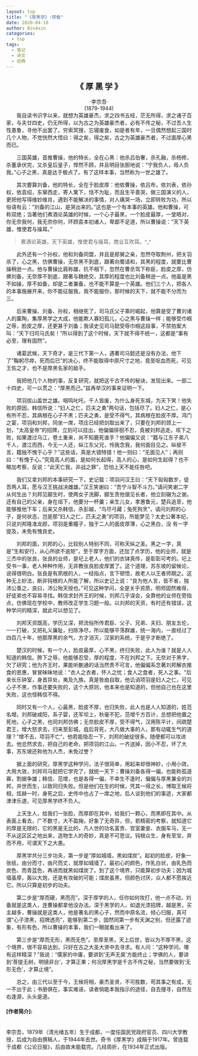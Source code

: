 ```yaml
---
layout: top
title: "《厚黑学》:转载"
date: 2020-04-10
author: Bin4xin
categories:
  - top
tags:
  - 笔记
  - 诗文
  - 经典
---
```


<center><strong> <h2>《 厚 黑 学 》</h2></strong></center>
<center>·李宗吾·</center>
<center>(1879-1944)</center>
　　我自读书识字以来，就想为英雄豪杰，求之四书五经，茫无所得，求之诸子百家，与夫廿四史，仍无所得，以为古之为英雄豪杰者，必有不传之秘，不过吾人生性愚鲁，寻他不出罢了。穷索冥搜，忘寝废食，如是者有年，一旦偶然想起三国时几个人物，不觉恍然大悟曰：得之矣，得之矣，古之为英雄豪杰者，不过面厚心黑而已。

　　三国英雄，首推曹操，他的特长，全在心黑：他杀吕伯奢，杀孔融，杀杨修，杀董承伏完，又杀皇后皇子，悍然不顾，并且明目张胆地说：“宁我负人，毋人负我。”心子之黑，真是达于极点了。有了这样本事，当然称为一世之雄了。

　　其次要算刘备，他的特长，全在于脸皮厚：他依曹操，依吕布，依刘表，依孙权，依袁绍，东窜西走，寄人篱下，恬不为耻，而且生平善哭，做三国演义的人，更把他写得维妙维肖，遇到不能解决的事情，对人痛哭一场，立即转败为功，所以俗语有云：“刘备的江山，是哭出来的。”这也是一个有本事的英雄。他和曹操，可称双绝；当著他们煮酒论英雄的时候，一个心子最黑，一个脸皮最厚，一堂晤对，你无奈我何，我无奈你何，环顾袁本初诸人，卑鄙不足道，所以曹操说：“天下英雄，惟使君与操耳。”

> 煮酒论英雄，天下英雄，惟使君与操耳，商业互吹耳。^_^

　　此外还有一个孙权，他和刘备同盟，并且是郎舅之亲，忽然夺取荆州，把关羽杀了，心之黑，仿佛曹操，无奈黑不到底，跟著向蜀请和，其黑的程度，就要比曹操稍逊一点。他与曹操比肩称雄，抗不相下，忽然在曹丞驾下称臣，脸皮之厚，仿佛刘备，无奈厚不到底，跟著与魏绝交，其厚的程度也比刘备稍逊一点。他虽是黑不如操，厚不如备，却是二者兼备，也不能不算是一个英雄。他们三个人，把各人的本事施展开来，你不能征服我，我不能服你，那时候的天下，就不能不分而为三。

　　后来曹操、刘备、孙权，相继死了，司马氏父子乘时崛起，他算是受了曹刘诸人的薰陶，集厚黑学之大成，他能欺人寡妇孤儿，心之黑与曹操一样；能够受巾帼之辱，脸皮之厚，还更甚于刘备；我读史见司马懿受辱巾帼这段事，不禁拍案大叫：“天下归司马氏矣！”所以得到了这个时候，天下就不得不统一，这都是“事有必至，理有固然”。

　　诸葛武候，天下奇才，是三代下第一人，遇著司马懿还是没有办法，他下了"鞠躬尽瘁，死而后已"的决心，终不能取得中原尺寸之地，竟至呕血而死，可见王佐之才，也不是厚黑名家的敌手。

　　我把他几个人物的事，反复研究，就把这千古不传的秘诀，发现出来。一部二十四史，可一以贯之：“厚黑而己。”兹再举汉的事来证明一下。

　　项羽拔山盖世之雄。咽鸣叱吒，千人皆废，为什么身死东城，为天下笑！他失败的原因，韩信所说：“妇人之仁，匹夫之勇”两句话，包括尽了。妇人之仁，是心有所不忍，其病根在心子不黑；匹夫之勇，是受不得气，其病根在脸皮不厚。鸿门之宴，项羽和刘邦，同坐一席，项庄已经把剑取出来了，只要在刘邦的颈上一划，“太高皇帝”的招牌，立刻可以挂出，他偏偏徘徊不忍，竟被刘邦逃走。垓下之败，如果渡过乌江，卷土重来，尚不知鹿死谁手？他偏偏又说：“籍与江东子弟八千人，渡江而西，今无一人还，纵江东父兄，怜我念我，我何面目见之。纵彼不言，籍独不愧于心乎？”这些话，真是大错特错！他一则曰：“无面见人”；再则曰：“有愧于心。”究竟高人的面，是如何长起得，高人的心，是如何生起得？也不略加考察，反说：“此天亡我，非战之罪”，恐怕上天不能任咎吧。

　　我们又拿刘邦的本事研究一下，史记载：项羽问汉王曰：“天下匈匈数岁，徒吾两人耳，愿与汉王挑战决雌雄。”汉王笑谢曰：“吾宁斗智不斗力。”请问笑谢二字从何生出？刘邦见郦生时，使两女子洗脚，郦生责他倨见长者，他立刻辍为之谢。还有自己的父亲，身在俎下，他要分一杯羹；亲生儿女，孝惠鲁元，楚兵追至，他能够推他下车；后来又杀韩信，杀彭越，“鸟尽弓藏；兔死狗烹”，请问刘邦的心子，是何状态，岂是那“妇人之仁，匹夫之勇”的项羽，所能梦见？太史公著本纪，只说刘邦隆准龙颜，项羽是重瞳子，独于二人的面皮厚薄，心之黑白，没
有一字提及，未免有愧良史。

　　刘邦的面，刘邦的心，比较别人特别不同，可称天纵之圣。黑之一字，真是"生和安行，从心所欲不逾矩”，至于厚字方面，还加了点学历，他的业师，就是三杰中的张良，张良的业师，是圮上老人，他们的衣钵真传，是彰彰可考的。圮上受书一事，老人种种作用，无非教张良脸皮厚罢了。这个道理，苏东坡的留候论，说得很明白。张良是有夙根的人，一经指点，言下顿悟，故老人以王者师期之。这种无上妙法，断非钝根的人所能了解，所以史记上说：“良为他人言，皆不省，独沛公善之，良曰，沛公殆天授也。”可见这种学问，全是关乎资质，明师固然难得，好徒弟也不容易寻找。韩信求封齐王的时候，刘邦几乎误会，全靠他的业师在旁指点，仿佛现在学校中，教师改正学生习题一般。以刘邦的天资，有时还有错误，这种学问的精深，就此可以想见了。

　　刘邦天资既高，学历又深，把流俗所传君臣、父子、兄弟、夫妇、朋友五伦，一一打破，又把礼义廉耻，扫除净尽，所以能够平荡群雄，统一海内，一直经过了四百几十年，他那厚黑的余气，方才消灭，汉家的系统，于是乎才断绝了。

　　楚汉的时候，有一个人，脸皮最厚，心不黑，终归失败，此人为谁？就是人人知道的韩信。胯下之辱，他能够忍受，厚的程度，不在刘邦之下。无奈对于黑字，欠了研究；他为齐王时，果能听蒯通的话当然贵不可言，他偏偏系念著刘邦解衣推食的恩惠，冒冒昧昧地说："衣人之衣者，怀人之忧；食人之食者，死人之事。"后来长乐钟室，身首异处，夷及九族。真是咎由自取，他讥诮项羽是妇人之仁，可见心子不黑，作事还要失败的，这个大原则，他本来也是知道的，但他自己也在这里失败，这也怪韩信不得。

　　同时又有一个人，心最黑，脸皮不厚，也归失败，此人也是人人知道的，姓范名增。刘邦破咸阳，系子婴，还军坝上，秋毫不犯，范增千方百计，总想把他置之死地，心子之黑，也同刘邦仿佛；无奈脸皮不厚，受不得气，汉用陈平计，间疏楚君王，增大怒求去，归来至彭城，疽后背死，大凡做大事的人，那有动辄生气的道理？“增不去，项羽不亡”，他若能隐忍一下，刘邦的破绽很多。随便都可以攻进去。他忿然求去，把自己的老命，把项羽的江山，一齐送掉，因小不忍，坏了大事，苏东坡还称他为人杰，未免过誉？

　　据上面的研究，厚黑学这种学问，法子很简单，用起来却很神妙，小用小效，大用大效，刘邦司马懿把它学完了，就统一天下；曹操刘备各得一偏，也能称孤道寡，割据争雄；韩信、范增，也是各得一偏，不幸生不逢时，偏偏与厚黑兼全的刘邦，并世而生，以致同归失败。但是他们在生的时候，凭其一得之长，博取王候将相，炫赫一时，身死之后，史传中也占了一席之地，后人谈到他们的事迹，大家都津津乐道，可见厚黑学终不负人。

　　上天生人，给我们一张脸，而厚即在其中，给我们一颗心，而黑即在其中。从表面上看去，广不数寸，大不盈掬，好象了无奇异，但，若精密的考察，就知道它的厚是无限的，它的黑是无比的，凡人世的功名富贵、宫室妻妾、衣服车马，无一不从这区区之地出来，造物生人的奇妙，真是不可思议。钝根众生，身有至宝，弃而不用，可谓天下之大愚。　

　　厚黑学共分三步功夫，第一步是“厚如城墙，黑如煤炭”。起初的脸皮，好象一张纸，由分而寸，由尺而丈，就厚如城墙了。最初心的颜色，作乳白状，由乳色而炭色、而青蓝色，再进而就黑如煤炭了。到了这个境界，只能算初步功夫；因为城墙虽厚，轰以大炮，还是有攻破的可能；煤炭虽黑，但颜色讨厌，众人都不愿挨近它。所以只算是初步的功夫。

　　第二步是“厚而硬，黑而亮”。深于厚学的人，任你如何攻打，他一点不动，刘备就是这类人，连曹操都拿他没办法。深于黑学的人，如退光漆招牌，越是黑，买主越多，曹操就是这类人，他是著名的黑心子，然而中原名流，倾心归服，真可谓“心子漆黑，招牌透亮”，能够到第二步，固然同第一步有天渊之别，但还露了迹象，有形有色，所以曹操的本事，我们一眼就看出来了。

　　第三步是“厚而无形，黑而无色”。至厚至黑，天上后世，皆以为不厚不黑，这个境界，很不容易达到，只好在古之大圣大贤中去寻求。有人问：“这种学问，哪有这样精深？”我说：“儒家的中庸，要讲到‘无声无臭’方能终止；学佛的人，要讲到‘菩提无树，明镜非台’，才算正果；何况厚黑学是千古不传之秘，当然要做到‘无形无色’，才算止境”。

　　总之，由三代以至于今，王候将相，豪杰圣贤，不可胜数，苟其事之有成，无一不出于此；书册俱在，事实难诬，读者倘能本我指示的途径，自去搜寻，自然左右逢源，头头是道。


#### [作者简介]:
<br>
李宗吾，1879年（清光绪五年）生于成都，一度任国民党政府官员、四川大学教授，后成为自由撰稿人，于1944年去世。奇书《厚黑学》成稿于1917年。曾连载于成都《公论日报》，后由故未能载完。几经周折，在1934年正式出版。